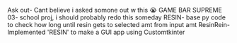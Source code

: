 

Ask out- Cant believe i asked somone out w this 😭
GAME BAR SUPREME 03- school proj, i should probably redo this someday
RESIN- base py code to check how long until resin gets to selected amt from input amt
ResinRein- Implemented 'RESIN' to make a GUI app using Customtkinter
